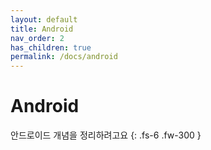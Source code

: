 ```yaml
---
layout: default
title: Android
nav_order: 2
has_children: true
permalink: /docs/android
---
```


# Android

안드로이드 개념을 정리하려고요
{: .fs-6 .fw-300 }
